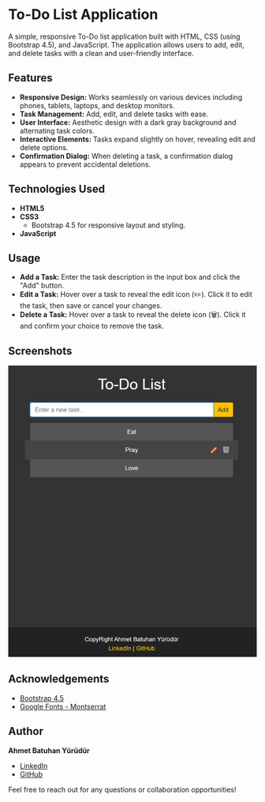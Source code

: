 # To-Do List Application

A simple, responsive To-Do list application built with HTML, CSS (using Bootstrap 4.5), and JavaScript. The application allows users to add, edit, and delete tasks with a clean and user-friendly interface.

## Features

- **Responsive Design:** Works seamlessly on various devices including phones, tablets, laptops, and desktop monitors.
- **Task Management:** Add, edit, and delete tasks with ease.
- **User Interface:** Aesthetic design with a dark gray background and alternating task colors.
- **Interactive Elements:** Tasks expand slightly on hover, revealing edit and delete options.
- **Confirmation Dialog:** When deleting a task, a confirmation dialog appears to prevent accidental deletions.

## Technologies Used

- **HTML5**
- **CSS3**
  - Bootstrap 4.5 for responsive layout and styling.
- **JavaScript**


## Usage

- **Add a Task:** Enter the task description in the input box and click the "Add" button.
- **Edit a Task:** Hover over a task to reveal the edit icon (✏️). Click it to edit the task, then save or cancel your changes.
- **Delete a Task:** Hover over a task to reveal the delete icon (🗑️). Click it and confirm your choice to remove the task.

## Screenshots

![To-Do List Screenshot](images/Ekran%20görüntüsü%202024-07-29%20175227.png)


## Acknowledgements

- [Bootstrap 4.5](https://getbootstrap.com/)
- [Google Fonts - Montserrat](https://fonts.google.com/specimen/Montserrat)

## Author

**Ahmet Batuhan Yürüdür**

- [LinkedIn](https://www.linkedin.com/in/batuhanyurudur)
- [GitHub](https://github.com/byurudur)

Feel free to reach out for any questions or collaboration opportunities!

